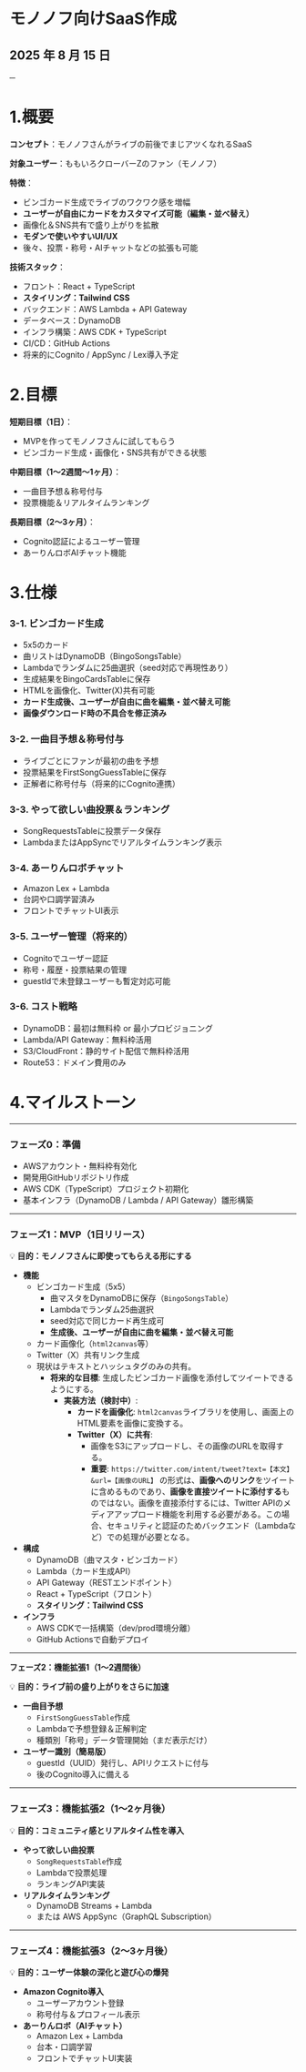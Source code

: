 # **モノノフ向けSaaS作成**

## 2025 年 8 月 15 日

**─**

# **1.概要**

**コンセプト**：モノノフさんがライブの前後でまじアツくなれるSaaS

**対象ユーザー**：ももいろクローバーZのファン（モノノフ）

**特徴**：

*   ビンゴカード生成でライブのワクワク感を増幅
*   **ユーザーが自由にカードをカスタマイズ可能（編集・並べ替え）**
*   画像化＆SNS共有で盛り上がりを拡散
*   **モダンで使いやすいUI/UX**
*   後々、投票・称号・AIチャットなどの拡張も可能

**技術スタック**：

*   フロント：React + TypeScript
*   **スタイリング：Tailwind CSS**
*   バックエンド：AWS Lambda + API Gateway
*   データベース：DynamoDB
*   インフラ構築：AWS CDK + TypeScript
*   CI/CD：GitHub Actions
*   将来的にCognito / AppSync / Lex導入予定

# **2.目標**

**短期目標（1日）**：

*   MVPを作ってモノノフさんに試してもらう
*   ビンゴカード生成・画像化・SNS共有ができる状態

**中期目標（1〜2週間〜1ヶ月）**：

*   一曲目予想＆称号付与
*   投票機能＆リアルタイムランキング

**長期目標（2〜3ヶ月）**：

*   Cognito認証によるユーザー管理
*   あーりんロボAIチャット機能

# **3.仕様**

### **3-1. ビンゴカード生成**

*   5x5のカード
*   曲リストはDynamoDB（BingoSongsTable）
*   Lambdaでランダムに25曲選択（seed対応で再現性あり）
*   生成結果をBingoCardsTableに保存
*   HTMLを画像化、Twitter(X)共有可能
*   **カード生成後、ユーザーが自由に曲を編集・並べ替え可能**
*   **画像ダウンロード時の不具合を修正済み**

### **3-2. 一曲目予想＆称号付与**

*   ライブごとにファンが最初の曲を予想
*   投票結果をFirstSongGuessTableに保存
*   正解者に称号付与（将来的にCognito連携）

### **3-3. やって欲しい曲投票＆ランキング**

*   SongRequestsTableに投票データ保存
*   LambdaまたはAppSyncでリアルタイムランキング表示

### **3-4. あーりんロボチャット**

*   Amazon Lex + Lambda
*   台詞や口調学習済み
*   フロントでチャットUI表示

### **3-5. ユーザー管理（将来的）**

*   Cognitoでユーザー認証
*   称号・履歴・投票結果の管理
*   guestIdで未登録ユーザーも暫定対応可能

### **3-6. コスト戦略**

*   DynamoDB：最初は無料枠 or 最小プロビジョニング
*   Lambda/API Gateway：無料枠活用
*   S3/CloudFront：静的サイト配信で無料枠活用
*   Route53：ドメイン費用のみ

# **4.マイルストーン**

---

### **フェーズ0：準備**

*   AWSアカウント・無料枠有効化
*   開発用GitHubリポジトリ作成
*   AWS CDK（TypeScript）プロジェクト初期化
*   基本インフラ（DynamoDB / Lambda / API Gateway）雛形構築

---

### **フェーズ1：MVP（1日リリース）**

💡 **目的：モノノフさんに即使ってもらえる形にする**

*   **機能**
    *   ビンゴカード生成（5x5）
        *   曲マスタをDynamoDBに保存（`BingoSongsTable`）
        *   Lambdaでランダム25曲選択
        *   seed対応で同じカード再生成可
        *   **生成後、ユーザーが自由に曲を編集・並べ替え可能**
    *   カード画像化（`html2canvas`等）
    *   Twitter（X）共有リンク生成
    *   現状はテキストとハッシュタグのみの共有。
        *   **将来的な目標**: 生成したビンゴカード画像を添付してツイートできるようにする。
            *   **実装方法（検討中）**:
                *   **カードを画像化**: `html2canvas`ライブラリを使用し、画面上のHTML要素を画像に変換する。
                *   **Twitter（X）に共有**:
                    *   画像をS3にアップロードし、その画像のURLを取得する。
                    *   **重要**: `https://twitter.com/intent/tweet?text=【本文】&url=【画像のURL】` の形式は、**画像へのリンク**をツイートに含めるものであり、**画像を直接ツイートに添付する**ものではない。画像を直接添付するには、Twitter APIのメディアアップロード機能を利用する必要がある。この場合、セキュリティと認証のためバックエンド（Lambdaなど）での処理が必要となる。
*   **構成**
    *   DynamoDB（曲マスタ・ビンゴカード）
    *   Lambda（カード生成API）
    *   API Gateway（RESTエンドポイント）
    *   React + TypeScript（フロント）
    *   **スタイリング：Tailwind CSS**
*   **インフラ**
    *   AWS CDKで一括構築（dev/prod環境分離）
    *   GitHub Actionsで自動デプロイ

---

**フェーズ2：機能拡張1（1〜2週間後）**

💡 **目的：ライブ前の盛り上がりをさらに加速**

*   **一曲目予想**
    *   `FirstSongGuessTable`作成
    *   Lambdaで予想登録＆正解判定
    *   種類別「称号」データ管理開始（まだ表示だけ）
*   **ユーザー識別（簡易版）**
    *   guestId（UUID）発行し、APIリクエストに付与
    *   後のCognito導入に備える

---

### **フェーズ3：機能拡張2（1〜2ヶ月後）**

💡 **目的：コミュニティ感とリアルタイム性を導入**

*   **やって欲しい曲投票**
    *   `SongRequestsTable`作成
    *   Lambdaで投票処理
    *   ランキングAPI実装
*   **リアルタイムランキング**
    *   DynamoDB Streams + Lambda
    *   または AWS AppSync（GraphQL Subscription）

---

### **フェーズ4：機能拡張3（2〜3ヶ月後）**

💡 **目的：ユーザー体験の深化と遊び心の爆発**

*   **Amazon Cognito導入**
    *   ユーザーアカウント登録
    *   称号付与＆プロフィール表示
*   **あーりんロボ（AIチャット）**
    *   Amazon Lex + Lambda
    *   台本・口調学習
    *   フロントでチャットUI実装